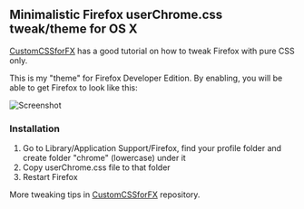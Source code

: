 ## Minimalistic Firefox userChrome.css tweak/theme for OS X

[CustomCSSforFX](https://github.com/Aris-t2/CustomCSSforFx) has a good tutorial on how to tweak Firefox with pure CSS only.

This is my "theme" for Firefox Developer Edition. By enabling, you will be able to get Firefox to look like this:

![Screenshot](https://rolle.wtf/minimalistic-ff.png "Screenshot")

### Installation

1. Go to Library/Application Support/Firefox, find your profile folder and create folder "chrome" (lowercase) under it
2. Copy userChrome.css file to that folder
3. Restart Firefox

More tweaking tips in [CustomCSSforFX](https://github.com/Aris-t2/CustomCSSforFx) repository.